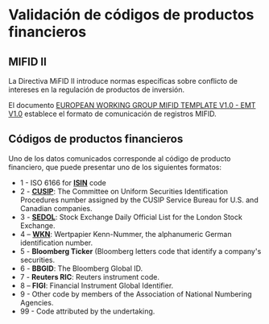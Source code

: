 # Validación de códigos de productos financieros

## MIFID II

La Directiva MiFID II introduce normas específicas sobre conflicto de intereses en la regulación de productos de inversión.

El documento [EUROPEAN WORKING GROUP MIFID TEMPLATE V1.0 - EMT V1.0](http://www.efama.org/Documents/20170803-EMTV1.0.xlsx) establece el formato de comunicación de registros MIFID.

## Códigos de productos financieros

Uno de los datos comunicados corresponde al código de producto financiero, que puede presentar uno de los siguientes formatos:

- 1 - ISO 6166 for [**ISIN**](ISIN.md) code
- 2 - [**CUSIP**](CUSIP.md): The Committee on Uniform Securities Identification Procedures number assigned by the CUSIP Service Bureau for U.S. and Canadian companies.
- 3 - [**SEDOL**](SEDOL.md): Stock Exchange Daily Official List for the London Stock Exchange.
- 4 – [**WKN**](WKN.md): Wertpapier Kenn-Nummer, the alphanumeric German identification number.
- 5 - **Bloomberg Ticker** (Bloomberg letters code that identify a company's securities.
- 6 - **BBGID**: The Bloomberg Global ID.
- 7 - **Reuters RIC**: Reuters instrument code.
- 8 – **FIGI**: Financial Instrument Global Identifier.
- 9 - Other code by members of the Association of National Numbering Agencies.
- 99 - Code attributed by the undertaking.
